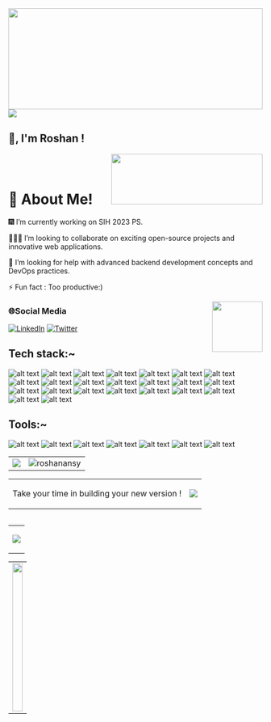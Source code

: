 

<image src="https://media.giphy.com/media/xT8qBsOjMOcdeGJIU8/giphy.gif" height="200" width="100%"/>
<image src="https://github-readme-activity-graph.vercel.app" />
 

<!-- <h3 align="center">I am software Developer Engineer from India</h3> -->

<br/>


<div style="flex flex-col" > 

 ## :wave:, I'm Roshan ! 
<image align="right" width="300" height="100" src="https://media.giphy.com/media/3osxY9kuM2NGUfvThe/giphy.gif"/>
</div>
<br/>

<br/>

# :dizzy: About Me! 
:fireworks: I’m currently working  on SIH 2023 PS.

:people_holding_hands:  I’m looking to collaborate on exciting open-source projects and innovative web applications.  

:handshake: I’m looking for help with advanced backend development concepts and DevOps practices.

⚡ Fun fact : Too productive:)

<image align="right" width=100 height=100 src="https://user-images.githubusercontent.com/91673102/228229372-0006d3e5-b578-4ac9-a074-99008c31943e.png"/>


### 🌐Social Media
 [![LinkedIn](https://img.shields.io/badge/LinkedIn-%230077B5.svg?logo=linkedin&logoColor=white)](https://www.linkedin.com/in/roshan-kr-11070b1a3/)
[![Twitter](https://img.shields.io/badge/Twitter-%231DA1F2.svg?logo=Twitter&logoColor=white)](https://twitter.com/RoshanAnsy)
  

## Tech stack:~

![alt text](https://img.shields.io/badge/C-F09820?style=for-the-badge&logo=c)
![alt text](https://img.shields.io/badge/C++-F09820?style=for-the-badge&logo=cplusplus)
![alt text](https://img.shields.io/badge/HTML-F09820?style=for-the-badge&logo=html5)
![alt text](https://img.shields.io/badge/Css-F09820?style=for-the-badge&logo=css3)
![alt text](https://img.shields.io/badge/Js-F09820?style=for-the-badge&logo=javascript)
![alt text](https://img.shields.io/badge/Tailwind-F09820?style=for-the-badge&logo=tailwindcss)
![alt text](https://img.shields.io/badge/React-F09820?style=for-the-badge&logo=react)
![alt text](https://img.shields.io/badge/ReactRouter-F09820?style=for-the-badge&logo=reactrouter)
![alt text](https://img.shields.io/badge/Redux-F09820?style=for-the-badge&logo=redux)
![alt text](https://img.shields.io/badge/Expressjs-F09820?style=for-the-badge&logo=express)
![alt text](https://img.shields.io/badge/kotlin-F09820?style=for-the-badge&logo=kotlin)
![alt text](https://img.shields.io/badge/java-F09820?style=for-the-badge&logo=java)
![alt text](https://img.shields.io/badge/MongoDB-F09820?style=for-the-badge&logo=mongodb)
![alt text](https://img.shields.io/badge/SQLite-F09820?style=for-the-badge&logo=sqlite)
![alt text](https://img.shields.io/badge/MySQL-F09820?style=for-the-badge&logo=mysql)
![alt text](https://img.shields.io/badge/Postman-F09820?style=for-the-badge&logo=postman)
![alt text](https://img.shields.io/badge/npm-F09820?style=for-the-badge&logo=npm)
![alt text](https://img.shields.io/badge/canva-F09820?style=for-the-badge&logo=canva)
![alt text](https://img.shields.io/badge/Netlify-F09820?style=for-the-badge&logo=netlify)
![alt text](https://img.shields.io/badge/xml-F09820?style=for-the-badge&logo=xml)
![alt text](https://img.shields.io/badge/GitHubPages-F09820?style=for-the-badge&logo=githubpages)
![alt text](https://img.shields.io/badge/nodeJs-F09820?style=for-the-badge&logo=nodedotjs)
![alt text](https://img.shields.io/badge/Nodemon-F09820?style=for-the-badge&logo=nodemon)

## Tools:~

![alt text](https://img.shields.io/badge/Git-05A081?style=for-the-badge&logo=git)
![alt text](https://img.shields.io/badge/GitHub-05A081?style=for-the-badge&logo=github)
![alt text](https://img.shields.io/badge/GitLab-05A081?style=for-the-badge&logo=gitlab)
![alt text](https://img.shields.io/badge/VsCode-05A081?style=for-the-badge&logo=visualstudiocode)
![alt text](https://img.shields.io/badge/AndroidStudio-05A081?style=for-the-badge&logo=androidstudio)
![alt text](https://img.shields.io/badge/IntellijIDEA-05A081?style=for-the-badge&logo=intellijidea)
![alt text](https://img.shields.io/badge/SublimeText-05A081?style=for-the-badge&logo=sublimetext)


 

 <!--  my github status, language used top most and  Total No. of contibutations -->
 <table width="100%" align="center">
  <tr>
   <td><img  src="https://github-readme-stats.vercel.app/api?username=RoshanAnsy&show_icons=true&theme=transparent&count_private=true&title_color=FFFFFF" /></td>
   <td><img   src="https://github-readme-stats.vercel.app/api/top-langs?username=roshanansy&show_icons=true&theme=transparent&layout=compact&count_private=true&title_color=FFFFFF" alt="roshanansy" /></td>
  </tr>
 </table>

  <!--     our personal quote and profile visitor count-->
   <table align="center" >
  <td>
   <P>Take your time in building your new version ! </P>
  </td>
    <td><image src="https://komarev.com/ghpvc/?username=RoshanAnsy&label=PROFILE+VIEWS&base=1000"/></td>
 <table/>
  
    
<!--     graph -->
<table width="100%" >
<td>
 
 ![](https://github-readme-activity-graph.vercel.app/graph?username=RoshanAnsy&bg_color=111111&color=708090&line=1FA597&point=FFFFFF&area=true&hide_border=true&title_color=FFFFFF)
</td>
</table>

<table width="100%">
 
 <td width="100%" height="300" >
  
 <image  width="100%" src="https://media.giphy.com/media/kGy7wqlKRZyiQ/giphy.gif"/>
 </td>
</table>

 



